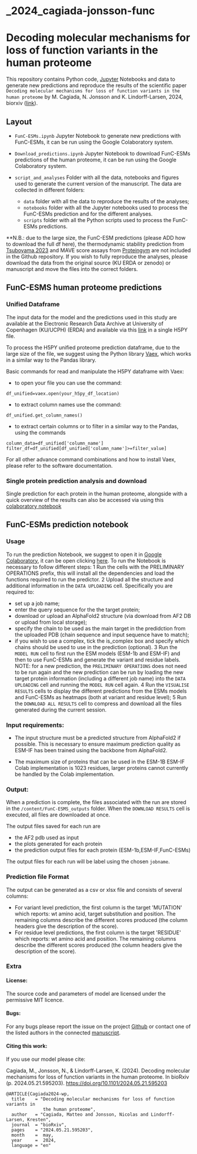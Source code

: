 # _2024_cagiada-jonsson-func

# Decoding molecular mechanisms for loss of function variants in the human proteome

This repository contains Python code, [Jupyter](http://jupyter.org) Notebooks and data to generate new predictions and reproduce the results of the scientific paper `Decoding molecular mechanisms for loss of function variants in the human proteome` by M. Cagiada, N. Jonsson and K. Lindorff-Larsen, 2024, biorxiv ([link](https://doi.org/10.1101/2024.05.21.595203)).

## Layout
- `FunC-ESMs.ipynb` Jupyter Notebook to generate new predictions with FunC-ESMs, it can be run using the Google Colaboratory system.
- `Download_predictions.ipynb` Jupyter Notebook to download FunC-ESMs predictions of the human proteome, it can be run using the Google Colaboratory system.

- `script_and_analyses` Folder with all the data, notebooks and figures used to generate the current version of the manuscript. The data are collected in different folders:
  - `data` folder with all the data to reproduce the results of the analyses;
  - `notebooks` folder with all the Jupyter notebooks used to process the FunC-ESMs prediction and for the different analyses.
  - `scripts` folder with all the Python scripts used to process the FunC-ESMs predictions.

**N.B.: due to the large size, the FunC-ESM predictions (please ADD how to download the full df here), the thermodynamic stability prediction from [Tsuboyama,2023](https://www.nature.com/articles/s41586-023-06328-6) and MAVE score assays from [Proteingym](https://proteingym.org/) are not included in the Github repository. If you wish to fully reproduce the analyses, please download the data from the original source (KU ERDA or zenodo) or manuscript and move the files into the correct folders.

## FunC-ESMS human proteome predictions

### Unified Dataframe
The input data for the model and the predictions used in this study are available at the Electronic Research Data Archive at University of Copenhagen (KU/UCPH) (ERDA) and available via this [link](https://sid.erda.dk/cgi-sid/ls.py?share_id=DUWFpyjZp0) in a single H5PY file. 

To process the H5PY unified proteome prediction dataframe, due to the large size of the file, we suggest using the Python library [Vaex](https://vaex.io/), which works in a similar way to the Pandas library.

Basic commands for read and manipulate the H5PY dataframe with Vaex:
- to open your file you can use the command: 
```
df_unified=vaex.open(your_h5py_df_location)
```
- to extract column names use the command:
```
df_unified.get_column_names()
```
- to extract certain columns or to filter in a similar way to the Pandas, using the commands

```
column_data=df_unified['column_name']
filter_df=df_unified[df_unified['column_name']>=filter_value]
```
For all other advance command combinations and how to install Vaex, please refer to the software documentation.

### Single protein prediction analysis and download

Single prediction for each protein in the human proteome, alongside with a quick overview of the results can also be accessed via using this [colaboratory notebook](https://colab.research.google.com/github/KULL-Centre/_2024_cagiada-jonsson-func/blob/main/Download_predictions.ipynb)

    
## FunC-ESMs prediction notebook
### Usage
To run the prediction Notebook, we suggest to open it in [Google Colaboratory](https://colab.research.google.com/), it can be open clicking [here](https://colab.research.google.com/github/KULL-Centre/_2024_cagiada-jonsson-func/blob/main/FunC_ESMs.ipynb).
To run the Notebook is necessary to follow different steps:
1 Run the cells with the PRELIMINARY OPERATIONS prefix, this will install all the dependencies and load the functions required to run the predictor.
2 Upload all the structure and additional information in the `DATA UPLOADING` cell. Specifically you are required to:
  - set up a job name;
  - enter the query sequence for the the target protein;
  - download or upload an AlphaFold2 structure (via download from AF2 DB or upload from local storage);
  - specify the chain to be used as the main target in the predidction from the uploaded PDB (chain sequence and input sequence have to match);
  - if you wish to use a complex, tick the is_complex box and specify which chains should be used to use in the prediction (optional).
3 Run the `MODEL RUN` cell to first run the ESM models (ESM-1b and ESM-IF) and then to use FunC-ESMs and generate the variant and residue labels.
NOTE: for a new prediction, the `PRELIMINARY OPERATIONS` does not need to be run again and the new prediction can be run by loading the new target protein information (including a different job name) into the `DATA UPLOADING` cell and running the  `MODEL RUN` cell again.
4 Run the `VISUALISE RESULTS` cells  to display the different predictions from the ESMs models and FunC-ESMs as heatmaps (both at variant and residue level);
5 Run the `DOWNLOAD ALL RESULTS` cell to compress and download all the files generated during the current session.

### Input requirements:

- The input structure must be a predicted structure from AlphaFold2 if possible. This is necessary to ensure maximum prediction quality as ESM-IF has been trained using the backbone from AlphaFold2.

- The maximum size of proteins that can be used in the ESM-1B ESM-IF Colab implementation is 1023 residues, larger proteins cannot currently be handled by the Colab implementation.

### Output:

When a prediction is complete, the files associated with the run are stored in the `/content/FunC-ESMS_outputs` folder. When the `DOWNLOAD RESULTS` cell is executed, all files are downloaded at once.

The output files saved for each run are
- the AF2 pdb used as input
- the plots generated for each protein
- the prediction output files for each protein (ESM-1b,ESM-IF,FunC-ESMs)

The output files for each run will be label using the chosen `jobname`.

### Prediction file Format
The output can be generated as a csv or xlsx file and consists of several columns:
- For variant level prediction, the first column is the target 'MUTATION' which reports: wt amino acid, target substitution and position. The remaining columns describe the different scores produced (the column headers give the description of the score).
- For residue level predictions, the first column is the target 'RESIDUE' which reports: wt amino acid and position. The remaining columns describe the different scores produced (the column headers give the description of the score).


### Extra
#### License:

The source code and parameters of model are licensed under the permissive MIT licence.

#### Bugs:

For any bugs please report the issue on the project [Github](https://github.com/KULL-Centre/_2024_cagiada-jonsson-func) or contact one of the listed authors in the connected [manuscript](https://doi.org/).

#### Citing this work:

If you use our model please cite:

Cagiada, M., Jonsson, N., & Lindorff-Larsen, K. (2024). Decoding molecular mechanisms for loss of function variants in the human proteome. In bioRxiv (p. 2024.05.21.595203). https://doi.org/10.1101/2024.05.21.595203

```
@ARTICLE{Cagiada2024-wp,
  title    = "Decoding molecular mechanisms for loss of function variants in
              the human proteome",
  author   = "Cagiada, Matteo and Jonsson, Nicolas and Lindorff-Larsen, Kresten",
  journal  = "bioRxiv",
  pages    = "2024.05.21.595203",
  month    =  may,
  year     =  2024,
  language = "en"
```
